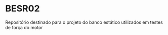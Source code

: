 # BESR02
Repositório destinado para o projeto do banco estático utilizados em testes de força do motor
